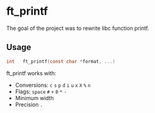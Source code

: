 # ft_printf

The goal of the project was to rewrite libc function printf.

## Usage

```c
int   ft_printf(const char *format, ...)
```
ft_printf works with:<br>
* Conversions: ``c`` ``s`` ``p`` ``d`` ``i`` ``u`` ``x`` ``X`` ``%`` ``n``
* Flags: ``space`` ``#`` ``+`` ``0`` ``*`` ``-``
* Minimum width
* Precision ``.``
